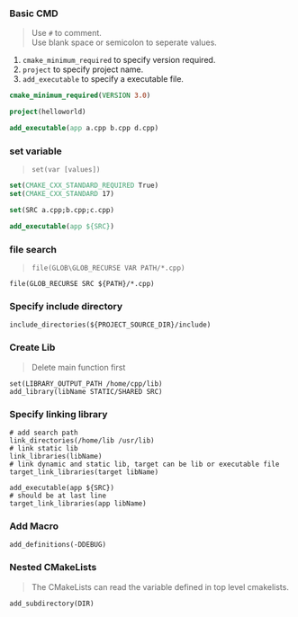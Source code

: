 ### Basic CMD  
> Use `#` to comment.  
> Use blank space or semicolon to seperate values.  
1. `cmake_minimum_required` to specify version required.  
2. `project` to specify project name.  
3. `add_executable` to specify a executable file.  

```cmake
cmake_minimum_required(VERSION 3.0)

project(helloworld)

add_executable(app a.cpp b.cpp d.cpp)
```

### set variable  
> `set(var [values])`  
```cmake
set(CMAKE_CXX_STANDARD_REQUIRED True)
set(CMAKE_CXX_STANDARD 17)

set(SRC a.cpp;b.cpp;c.cpp)

add_executable(app ${SRC})
```

### file search  
> `file(GLOB\GLOB_RECURSE VAR PATH/*.cpp)`  
```shell
file(GLOB_RECURSE SRC ${PATH}/*.cpp)
```

### Specify include directory  
```shell
include_directories(${PROJECT_SOURCE_DIR}/include)
```

### Create Lib  
> Delete main function first  
```
set(LIBRARY_OUTPUT_PATH /home/cpp/lib)
add_library(libName STATIC/SHARED SRC)
```

### Specify linking library  
```
# add search path
link_directories(/home/lib /usr/lib)
# link static lib 
link_libraries(libName)
# link dynamic and static lib, target can be lib or executable file 
target_link_libraries(target libName)

add_executable(app ${SRC})
# should be at last line
target_link_libraries(app libName)
```

### Add Macro  
```
add_definitions(-DDEBUG)
```

### Nested CMakeLists  
> The CMakeLists can read the variable defined in top level cmakelists.  
```
add_subdirectory(DIR)
```
